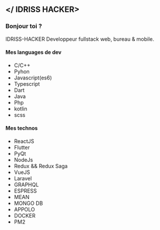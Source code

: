 ## </ IDRISS HACKER>
### Bonjour toi ?
IDRISS-HACKER Developpeur fullstack web, bureau & mobile.
<h4> Mes languages de dev </h4>
<ul>
  <li>C/C++</li>
 <li>Pyhon</li>
 <li>Javascript(es6)</li>
 <li>Typescript</li>
 <li>Dart</li>
 <li>Java</li>
 <li>Php</li>
 <li>kotlin</li>
 <li>scss</li>
</ul>
  <h4> Mes technos </h4>
<ul>
<li>ReactJS</li>
<li>Flutter</li>
<li>PyQt</li>
<li>NodeJs</li>
<li>Redux && Redux Saga</li>
<li>VueJS</li>
<li>Laravel</li>
<li>GRAPHQL</li>
<li>ESPRESS</li>
<li>MEAN</li>
<li>MONGO DB</li>
<li>APPOLO</li>
 <li>DOCKER</li>
 <li>PM2</li>
</ul>
